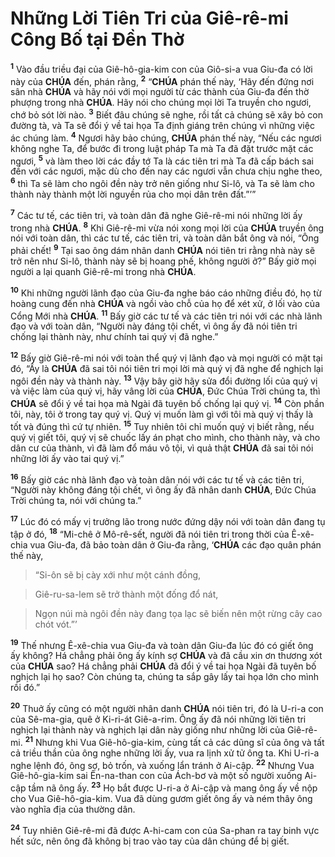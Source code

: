 # Những Lời Tiên Tri của Giê-rê-mi Công Bố tại Đền Thờ
<sup><b>1</b></sup> Vào đầu triều đại của Giê-hô-gia-kim con của Giô-si-a vua Giu-đa có lời này của **CHÚA** đến, phán rằng, <sup><b>2</b></sup> “**CHÚA** phán thế này, ‘Hãy đến đứng nơi sân nhà **CHÚA** và hãy nói với mọi người từ các thành của Giu-đa đến thờ phượng trong nhà **CHÚA**. Hãy nói cho chúng mọi lời Ta truyền cho ngươi, chớ bỏ sót lời nào. <sup><b>3</b></sup> Biết đâu chúng sẽ nghe, rồi tất cả chúng sẽ xây bỏ con đường tà, và Ta sẽ đổi ý về tai họa Ta định giáng trên chúng vì những việc ác chúng làm. <sup><b>4</b></sup> Ngươi hãy bảo chúng, **CHÚA** phán thế này, “Nếu các ngươi không nghe Ta, để bước đi trong luật pháp Ta mà Ta đã đặt trước mặt các ngươi, <sup><b>5</b></sup> và làm theo lời các đầy tớ Ta là các tiên tri mà Ta đã cấp bách sai đến với các ngươi, mặc dù cho đến nay các ngươi vẫn chưa chịu nghe theo, <sup><b>6</b></sup> thì Ta sẽ làm cho ngôi đền này trở nên giống như Si-lô, và Ta sẽ làm cho thành này thành một lời nguyền rủa cho mọi dân trên đất.”’”

<sup><b>7</b></sup> Các tư tế, các tiên tri, và toàn dân đã nghe Giê-rê-mi nói những lời ấy trong nhà **CHÚA**. <sup><b>8</b></sup> Khi Giê-rê-mi vừa nói xong mọi lời của **CHÚA** truyền ông nói với toàn dân, thì các tư tế, các tiên tri, và toàn dân bắt ông và nói, “Ông phải chết! <sup><b>9</b></sup> Tại sao ông dám nhân danh **CHÚA** nói tiên tri rằng nhà này sẽ trở nên như Si-lô, thành này sẽ bị hoang phế, không người ở?” Bấy giờ mọi người a lại quanh Giê-rê-mi trong nhà **CHÚA**.

<sup><b>10</b></sup> Khi những người lãnh đạo của Giu-đa nghe báo cáo những điều đó, họ từ hoàng cung đến nhà **CHÚA** và ngồi vào chỗ của họ để xét xử, ở lối vào của Cổng Mới nhà **CHÚA**. <sup><b>11</b></sup> Bấy giờ các tư tế và các tiên tri nói với các nhà lãnh đạo và với toàn dân, “Người này đáng tội chết, vì ông ấy đã nói tiên tri chống lại thành này, như chính tai quý vị đã nghe.”

<sup><b>12</b></sup> Bấy giờ Giê-rê-mi nói với toàn thể quý vị lãnh đạo và mọi người có mặt tại đó, “Ấy là **CHÚA** đã sai tôi nói tiên tri mọi lời mà quý vị đã nghe để nghịch lại ngôi đền này và thành này. <sup><b>13</b></sup> Vậy bây giờ hãy sửa đổi đường lối của quý vị và việc làm của quý vị, hãy vâng lời của **CHÚA**, Đức Chúa Trời chúng ta, thì **CHÚA** sẽ đổi ý về tai họa mà Ngài đã tuyên bố chống lại quý vị. <sup><b>14</b></sup> Còn phần tôi, này, tôi ở trong tay quý vị. Quý vị muốn làm gì với tôi mà quý vị thấy là tốt và đúng thì cứ tự nhiên. <sup><b>15</b></sup> Tuy nhiên tôi chỉ muốn quý vị biết rằng, nếu quý vị giết tôi, quý vị sẽ chuốc lấy án phạt cho mình, cho thành này, và cho dân cư của thành, vì đã làm đổ máu vô tội, vì quả thật **CHÚA** đã sai tôi nói những lời ấy vào tai quý vị.”

<sup><b>16</b></sup> Bấy giờ các nhà lãnh đạo và toàn dân nói với các tư tế và các tiên tri, “Người này không đáng tội chết, vì ông ấy đã nhân danh **CHÚA**, Đức Chúa Trời chúng ta, nói với chúng ta.”

<sup><b>17</b></sup> Lúc đó có mấy vị trưởng lão trong nước đứng dậy nói với toàn dân đang tụ tập ở đó, <sup><b>18</b></sup> “Mi-chê ở Mô-rê-sết, người đã nói tiên tri trong thời của Ê-xê-chia vua Giu-đa, đã bảo toàn dân ở Giu-đa rằng, ‘**CHÚA** các đạo quân phán thế này,


> “Si-ôn sẽ bị cày xới như một cánh đồng,
>


> Giê-ru-sa-lem sẽ trở thành một đống đổ nát,
>


> Ngọn núi mà ngôi đền này đang tọa lạc sẽ biến nên một rừng cây cao chót vót.”’
>

<sup><b>19</b></sup> Thế nhưng Ê-xê-chia vua Giu-đa và toàn dân Giu-đa lúc đó có giết ông ấy không? Há chẳng phải ông ấy kính sợ **CHÚA** và đã cầu xin ơn thương xót của **CHÚA** sao? Há chẳng phải **CHÚA** đã đổi ý về tai họa Ngài đã tuyên bố nghịch lại họ sao? Còn chúng ta, chúng ta sắp gây lấy tai họa lớn cho mình rồi đó.”

<sup><b>20</b></sup> Thuở ấy cũng có một người nhân danh **CHÚA** nói tiên tri, đó là U-ri-a con của Sê-ma-gia, quê ở Ki-ri-át Giê-a-rim. Ông ấy đã nói những lời tiên tri nghịch lại thành này và nghịch lại dân này giống như những lời của Giê-rê-mi. <sup><b>21</b></sup> Nhưng khi Vua Giê-hô-gia-kim, cùng tất cả các dũng sĩ của ông và tất cả triều thần của ông nghe những lời ấy, vua ra lịnh xử tử ông ta. Khi U-ri-a nghe lệnh đó, ông sợ, bỏ trốn, và xuống lẩn tránh ở Ai-cập. <sup><b>22</b></sup> Nhưng Vua Giê-hô-gia-kim sai Ên-na-than con của Ách-bơ và một số người xuống Ai-cập tầm nã ông ấy. <sup><b>23</b></sup> Họ bắt được U-ri-a ở Ai-cập và mang ông ấy về nộp cho Vua Giê-hô-gia-kim. Vua đã dùng gươm giết ông ấy và ném thây ông vào nghĩa địa của thường dân.

<sup><b>24</b></sup> Tuy nhiên Giê-rê-mi đã được A-hi-cam con của Sa-phan ra tay binh vực hết sức, nên ông đã không bị trao vào tay của dân chúng để bị giết.